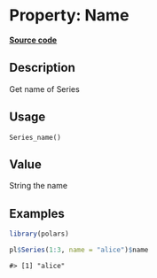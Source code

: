 

# Property: Name

[**Source code**](https://github.com/pola-rs/r-polars/tree/main/R/series__series.R#L532)

## Description

Get name of Series

## Usage

<pre><code class='language-R'>Series_name()
</code></pre>

## Value

String the name

## Examples

``` r
library(polars)

pl$Series(1:3, name = "alice")$name
```

    #> [1] "alice"
